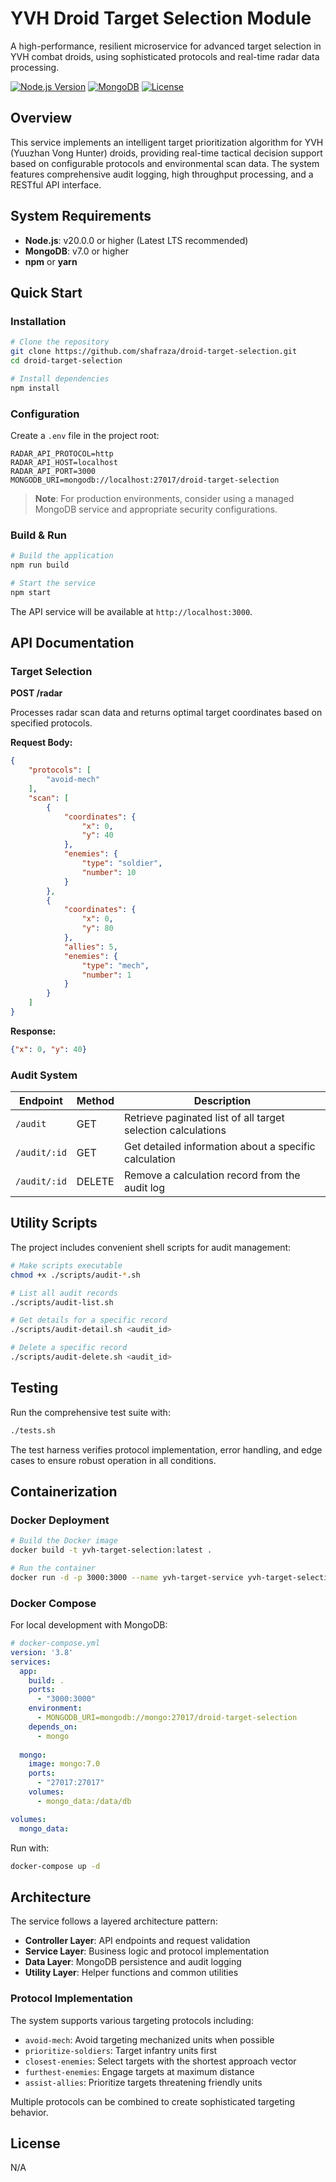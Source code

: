 # YVH Droid Target Selection Module

A high-performance, resilient microservice for advanced target selection in YVH combat droids, using sophisticated protocols and real-time radar data processing.

[![Node.js Version](https://img.shields.io/badge/node-%3E%3D%2020.0.0-brightgreen.svg)](https://nodejs.org/)
[![MongoDB](https://img.shields.io/badge/MongoDB-7.0+-green.svg)](https://www.mongodb.com/)
[![License](https://img.shields.io/badge/license-MIT-blue.svg)](LICENSE)

## Overview

This service implements an intelligent target prioritization algorithm for YVH (Yuuzhan Vong Hunter) droids, providing real-time tactical decision support based on configurable protocols and environmental scan data. The system features comprehensive audit logging, high throughput processing, and a RESTful API interface.

## System Requirements

- **Node.js**: v20.0.0 or higher (Latest LTS recommended)
- **MongoDB**: v7.0 or higher
- **npm** or **yarn**

## Quick Start

### Installation

```bash
# Clone the repository
git clone https://github.com/shafraza/droid-target-selection.git
cd droid-target-selection

# Install dependencies
npm install
```

### Configuration

Create a `.env` file in the project root:

```
RADAR_API_PROTOCOL=http
RADAR_API_HOST=localhost
RADAR_API_PORT=3000
MONGODB_URI=mongodb://localhost:27017/droid-target-selection
```

> **Note**: For production environments, consider using a managed MongoDB service and appropriate security configurations.

### Build & Run

```bash
# Build the application
npm run build

# Start the service
npm start
```

The API service will be available at `http://localhost:3000`.

## API Documentation

### Target Selection

**POST /radar**

Processes radar scan data and returns optimal target coordinates based on specified protocols.

**Request Body:**

```json
{
    "protocols": [
        "avoid-mech"
    ],
    "scan": [
        {
            "coordinates": {
                "x": 0,
                "y": 40
            },
            "enemies": {
                "type": "soldier",
                "number": 10
            }
        },
        {
            "coordinates": {
                "x": 0,
                "y": 80
            },
            "allies": 5,
            "enemies": {
                "type": "mech",
                "number": 1
            }
        }
    ]
}
```

**Response:**

```json
{"x": 0, "y": 40}
```

### Audit System

| Endpoint | Method | Description |
|----------|--------|-------------|
| `/audit` | GET | Retrieve paginated list of all target selection calculations |
| `/audit/:id` | GET | Get detailed information about a specific calculation |
| `/audit/:id` | DELETE | Remove a calculation record from the audit log |

## Utility Scripts

The project includes convenient shell scripts for audit management:

```bash
# Make scripts executable
chmod +x ./scripts/audit-*.sh

# List all audit records
./scripts/audit-list.sh

# Get details for a specific record
./scripts/audit-detail.sh <audit_id>

# Delete a specific record
./scripts/audit-delete.sh <audit_id>
```

## Testing

Run the comprehensive test suite with:

```bash
./tests.sh
```

The test harness verifies protocol implementation, error handling, and edge cases to ensure robust operation in all conditions.

## Containerization

### Docker Deployment

```bash
# Build the Docker image
docker build -t yvh-target-selection:latest .

# Run the container
docker run -d -p 3000:3000 --name yvh-target-service yvh-target-selection:latest
```

### Docker Compose

For local development with MongoDB:

```yaml
# docker-compose.yml
version: '3.8'
services:
  app:
    build: .
    ports:
      - "3000:3000"
    environment:
      - MONGODB_URI=mongodb://mongo:27017/droid-target-selection
    depends_on:
      - mongo
  
  mongo:
    image: mongo:7.0
    ports:
      - "27017:27017"
    volumes:
      - mongo_data:/data/db

volumes:
  mongo_data:
```

Run with:
```bash
docker-compose up -d
```

## Architecture

The service follows a layered architecture pattern:

- **Controller Layer**: API endpoints and request validation
- **Service Layer**: Business logic and protocol implementation
- **Data Layer**: MongoDB persistence and audit logging
- **Utility Layer**: Helper functions and common utilities

### Protocol Implementation

The system supports various targeting protocols including:

- `avoid-mech`: Avoid targeting mechanized units when possible
- `prioritize-soldiers`: Target infantry units first
- `closest-enemies`: Select targets with the shortest approach vector
- `furthest-enemies`: Engage targets at maximum distance
- `assist-allies`: Prioritize targets threatening friendly units

Multiple protocols can be combined to create sophisticated targeting behavior.


## License

N/A